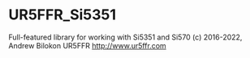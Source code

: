 # UR5FFR_Si5351
Full-featured library for working with Si5351 and Si570
(c) 2016-2022, Andrew Bilokon UR5FFR
http://www.ur5ffr.com
